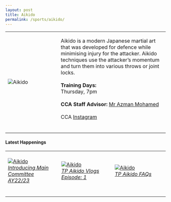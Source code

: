 ```yaml
---
layout: post
title: Aikido
permalink: /sports/aikido/
---
```

<table>
    <tr>
        <td style="width:33%"><image src="/images/CCA_aikido.jpg" style="display:block;margin-left:auto;margin-right:auto;" alt="Aikido"></image></td>
        <td>
            <p>
                Aikido is a modern Japanese martial art that was developed for defence while minimising injury for the attacker. Aikido techniques use the attacker’s momentum and turn them into various throws or joint locks.<br>
                <br>
                <b>Training Days:</b><br>
                Thursday, 7pm<br>
                <br>
                <b>CCA Staff Advisor:</b> <a href="mailto:Azman_MOHAMED@TP.EDU.SG">Mr Azman Mohamed</a><br>
                <br>
                CCA <a href="https://www.instagram.com/tpaikido/">Instagram</a><br>
                <br>
            </p>
        </td>
    </tr>
</table>

#### Latest Happenings

<table>
    <tr>
        <td style="width:33%"><br>
            <a href="https://www.instagram.com/p/CeU1FRTJXpv/">
                <image src="/images/Sports/AIKIDO_Introducing Main Committee AY22-23.png" style="display:block;margin-left:auto;margin-right:auto;" alt="Aikido">
                <h6 style="margin-top:0%">Introducing Main Committee AY22/23</h6>
                </image>
            </a>
        </td>
        <td style="width:33%"><br>
            <a href="https://www.instagram.com/p/CeKlx0kJdN3/">
                <image src="/images/Sports/AIKIDO_TP Aikido Vlogs Episode 1.png" style="display:block;margin-left:auto;margin-right:auto;" alt="Aikido">
                <h6 style="margin-top:0%">TP Aikido Vlogs Episode: 1</h6>
                </image>
            </a>
        </td>
        <td style="width:33%"><br>
            <a href="https://www.instagram.com/p/CdXGearpWKn/">
                <image src="/images/Sports/AIKIDO_TP Aikido FAQs.png" style="display:block;margin-left:auto;margin-right:auto;" alt="Aikido">
                <h6 style="margin-top:0%">TP Aikido FAQs</h6>    
                </image>
            </a>
        </td>
    </tr>
</table>